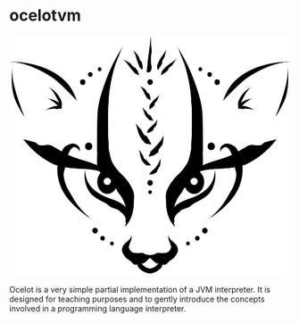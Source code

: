 ocelotvm
========

![](ocelot-logo.png)

Ocelot is a very simple partial implementation of a JVM interpreter. It is designed for
teaching purposes and to gently introduce the concepts involved in a programming language
interpreter.
